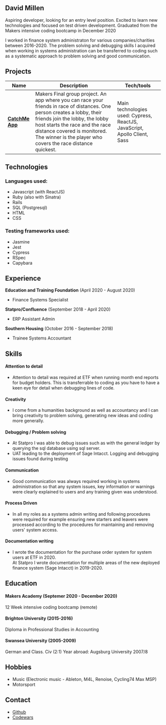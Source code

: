 ## David Millen

Aspiring developer, looking for an entry level position. Excited to learn new technologies and focused on test driven
development. Graduated from the Makers intensive coding bootcamp in December 2020 

I worked in finance system administraton for various companies/charities between
2016-2020.  The problem solving and debugging skills I acquired when working in
systems administration can be transferred to coding such as a systematic
approach to problem solving and good communication.

## Projects

| Name                                                                       | Description                         | Tech/tools  |
| -------------------------------------------------------------------------- | ------------------------------------| ----------- |
| [**CatchMe App**](https://github.com/dm-devtech/catchme-web)   | Makers Final group project.  An app where you can race your friends in race of distances.  One person creates a lobby, their friends join the lobby, the lobby host starts the race and the race distance covered is monitored.   The winner is the player who covers the race distance quickest.  | Main technologies used: Cypress, ReactJS, JavaScript, Apollo Client, Sass |

## Technologies
### Languages used:
- Javascript (with ReactJS)
- Ruby (also with Sinatra)
- Rails
- SQL (Postgresql)
- HTML
- CSS

### Testing frameworks used:
- Jasmine
- Jest
- Cypress
- RSpec
- Capybara

## Experience

**Education and Training Foundation** (April 2020 - August 2020)  
- Finance Systems Specialist

**Statpro/Confluence** (September 2018 - April 2020)
- ERP Assistant Admin

**Southern Housing** (October 2016 - September 2018)
- Trainee Systems Accountant

## Skills

#### Attention to detail
-  Attention to detail was required at ETF when running month end reports for
budget holders.  This is transferrable to coding as you have to have a keen
eye for detail when debugging lines of code.   

#### Creativity
- I come from a humanities background as well as accountancy and I can bring
creativity to problem solving, generating new ideas and coding more generally.  

#### Debugging / Problem solving
- At Statpro I was able to debug issues such as with the general ledger by
querying the sql database using sql server.  
- UAT leading to the deployment of Sage Intacct.  Logging and debugging issues found during testing  

#### Communication
- Good communication was always required working in systems administration
so that any system issues, key information or warnings were clearly explained to users
and any training given was understood.  

#### Process Driven
- In all my roles as a systems admin writing and following procedures were
required for example ensuring new starters and leavers were processed according 
to the procedures for maintaining and removing users' system access.

#### Documentation writing
- I wrote the documentation for the purchase order system for system users at ETF in 2020.  
At Statpro I wrote documentation for multiple areas of the new deployed finance system (Sage Intacct) 
in 2019-2020.

## Education

#### Makers Academy (Septemer 2020 - December 2020)
12 Week intensive coding bootcamp (remote)

#### Brighton University (2015-2016)
Diploma in Professional Studies in Accounting

#### Swansea University (2005-2009)
German and Class. Civ (2:1)
Year abroad: Augsburg University 2007/8

## Hobbies
- Music (Electronic music - Ableton, M4L, Renoise, Cycling74 Max MSP)
- Motorsport

## Contact
- [Github](https://github.com/dm-devtech)
- [Codewars](https://www.codewars.com/users/dm-devtech)
